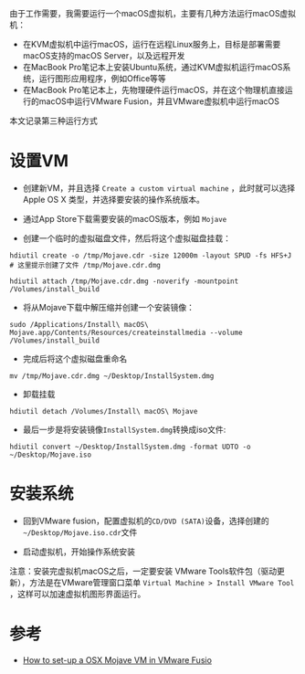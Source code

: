 由于工作需要，我需要运行一个macOS虚拟机，主要有几种方法运行macOS虚拟机：

* 在KVM虚拟机中运行macOS，运行在远程Linux服务上，目标是部署需要macOS支持的macOS Server，以及远程开发
* 在MacBook Pro笔记本上安装Ubuntu系统，通过KVM虚拟机运行macOS系统，运行图形应用程序，例如Office等等
* 在MacBook Pro笔记本上，先物理硬件运行macOS，并在这个物理机直接运行的macOS中运行VMware Fusion，并且VMware虚拟机中运行macOS

本文记录第三种运行方式

# 设置VM

* 创建新VM，并且选择 `Create a custom virtual machine` ，此时就可以选择 Apple OS X 类型，并选择要安装的操作系统版本。

* 通过App Store下载需要安装的macOS版本，例如 `Mojave`

* 创建一个临时的虚拟磁盘文件，然后将这个虚拟磁盘挂载：

```
hdiutil create -o /tmp/Mojave.cdr -size 12000m -layout SPUD -fs HFS+J
# 这里提示创建了文件 /tmp/Mojave.cdr.dmg

hdiutil attach /tmp/Mojave.cdr.dmg -noverify -mountpoint /Volumes/install_build
```

* 将从Mojave下载中解压缩并创建一个安装镜像：

```
sudo /Applications/Install\ macOS\ Mojave.app/Contents/Resources/createinstallmedia --volume /Volumes/install_build
```

* 完成后将这个虚拟磁盘重命名

```
mv /tmp/Mojave.cdr.dmg ~/Desktop/InstallSystem.dmg
```

* 卸载挂载

```
hdiutil detach /Volumes/Install\ macOS\ Mojave
```

*  最后一步是将安装镜像`InstallSystem.dmg`转换成iso文件:

```
hdiutil convert ~/Desktop/InstallSystem.dmg -format UDTO -o ~/Desktop/Mojave.iso
```

# 安装系统

* 回到VMware fusion，配置虚拟机的`CD/DVD (SATA)`设备，选择创建的`~/Desktop/Mojave.iso.cdr`文件

* 启动虚拟机，开始操作系统安装

注意：安装完虚拟机macOS之后，一定要安装 VMware Tools软件包（驱动更新），方法是在VMware管理窗口菜单 `Virtual Machine > Install VMware Tool` ，这样可以加速虚拟机图形界面运行。

# 参考

* [How to set-up a OSX Mojave VM in VMware Fusio](https://www.huibdijkstra.nl/how-to-set-up-a-osx-mojave-vm-in-vmware-fusion/)